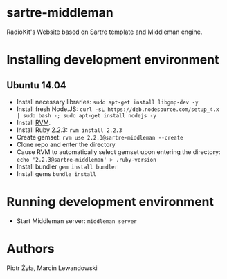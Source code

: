 # sartre-middleman

RadioKit's Website based on Sartre template and Middleman engine.

# Installing development environment

## Ubuntu 14.04

* Install necessary libraries: `sudo apt-get install libgmp-dev -y`
* Install fresh Node.JS: `curl -sL https://deb.nodesource.com/setup_4.x | sudo bash -; sudo apt-get install nodejs -y`
* Install [RVM](http://rvm.io/).
* Install Ruby 2.2.3: `rvm install 2.2.3`
* Create gemset: `rvm use 2.2.3@sartre-middleman --create`
* Clone repo and enter the directory
* Cause RVM to automatically select gemset upon entering the directory: `echo '2.2.3@sartre-middleman' > .ruby-version`
* Install bundler `gem install bundler`
* Install gems `bundle install`

# Running development environment

* Start Middleman server: `middleman server`

# Authors

Piotr Żyła, Marcin Lewandowski
